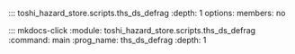 ::: toshi_hazard_store.scripts.ths_ds_defrag
    :depth: 1
    options:
        members: no

::: mkdocs-click
    :module: toshi_hazard_store.scripts.ths_ds_defrag
    :command: main
    :prog_name: ths_ds_defrag
    :depth: 1
